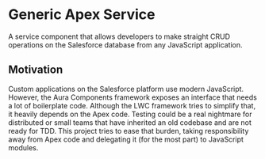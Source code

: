 # Generic Apex Service

A service component that allows developers to make straight CRUD operations
on the Salesforce database from any JavaScript application.

## Motivation

Custom applications on the Salesforce platform use modern JavaScript.
However, the Aura Components framework exposes an interface that needs a lot
of boilerplate code. Although the LWC framework tries to simplify that, it
heavily depends on the Apex code. Testing could be a real nightmare for
distributed or small teams that have inherited an old codebase and are not
ready for TDD. This project tries to ease that burden, taking responsibility
away from Apex code and delegating it (for the most part) to JavaScript
modules.
